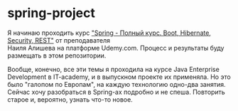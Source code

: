 # spring-project
<p> Я начинаю проходить курс 
<a href="https://www.udemy.com/course/spring-alishev/">"Spring - Полный курс. Boot, Hibernate, Security, REST"</a> 
от преподавателя <br> Наиля Алишева на платформе Udemy.com. Процесс и результаты буду размещать в этом репозитории.</p>
<p>Вообще, конечно, все эти темы я проходила на курсе Java Enterprise Development в IT-academy, и в выпускном проекте
их применяла. Но это было "галопом по Европам", на каждую технологию одно-два занятия. Сейчас хочу разобраться в 
Spring-ах подробно и не спеша. Повторить старое и, вероятно, узнать что-то новое.</p>